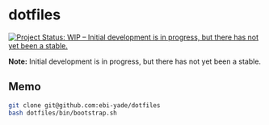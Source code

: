 # dotfiles

[![Project Status: WIP – Initial development is in progress, but there has not yet been a stable.](https://www.repostatus.org/badges/latest/wip.svg)](https://www.repostatus.org/#wip)

**Note:** Initial development is in progress, but there has not yet been a stable.

## Memo

```sh
git clone git@github.com:ebi-yade/dotfiles
bash dotfiles/bin/bootstrap.sh
```
